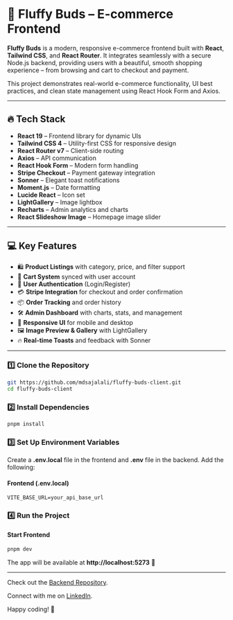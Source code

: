 # 🐾 Fluffy Buds – E-commerce Frontend

**Fluffy Buds** is a modern, responsive e-commerce frontend built with **React**, **Tailwind CSS**, and **React Router**. It integrates seamlessly with a secure Node.js backend, providing users with a beautiful, smooth shopping experience – from browsing and cart to checkout and payment.

This project demonstrates real-world e-commerce functionality, UI best practices, and clean state management using React Hook Form and Axios.

---

## 🔥 Tech Stack

- **React 19** – Frontend library for dynamic UIs
- **Tailwind CSS 4** – Utility-first CSS for responsive design
- **React Router v7** – Client-side routing
- **Axios** – API communication
- **React Hook Form** – Modern form handling
- **Stripe Checkout** – Payment gateway integration
- **Sonner** – Elegant toast notifications
- **Moment.js** – Date formatting
- **Lucide React** – Icon set
- **LightGallery** – Image lightbox
- **Recharts** – Admin analytics and charts
- **React Slideshow Image** – Homepage image slider

---

## 💻 Key Features

- 🛍️ **Product Listings** with category, price, and filter support
- 🧺 **Cart System** synced with user account
- 🔐 **User Authentication** (Login/Register)
- 💳 **Stripe Integration** for checkout and order confirmation
- 📦 **Order Tracking** and order history
- 🛠️ **Admin Dashboard** with charts, stats, and management
- 🎨 **Responsive UI** for mobile and desktop
- 🖼️ **Image Preview & Gallery** with LightGallery
- 🔥 **Real-time Toasts** and feedback with Sonner

---

### 1️⃣ Clone the Repository

```sh
git https://github.com/mdsajalali/fluffy-buds-client.git
cd fluffy-buds-client
```

### 2️⃣ Install Dependencies

```sh
pnpm install
```

### 3️⃣ Set Up Environment Variables

Create a **.env.local** file in the frontend and **.env** file in the backend. Add the following:

#### Frontend (.env.local)

```env
VITE_BASE_URL=your_api_base_url
```

### 4️⃣ Run the Project

#### Start Frontend

```sh
pnpm dev
```

The app will be available at **http://localhost:5273** 🚀

---

Check out the [Backend Repository](https://github.com/mdsajalali/fluffy-buds-server).

Connect with me on [LinkedIn](https://www.linkedin.com/in/mdsajalali/).

Happy coding! 🚀
